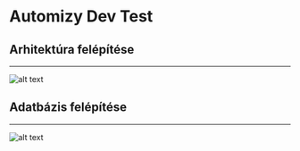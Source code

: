 # Automizy Dev Test
## Arhitektúra felépítése
---
![alt text](https://bitbucket.org/automizy-public/dev-test/raw/7b1eee7c38731d438707982520c2be87bd0534d3/doc/image/arhitecture.png "Arhitect")
## Adatbázis felépítése
---
![alt text](https://bitbucket.org/automizy-public/dev-test/raw/7b1eee7c38731d438707982520c2be87bd0534d3/doc/image/database.png "Database")
